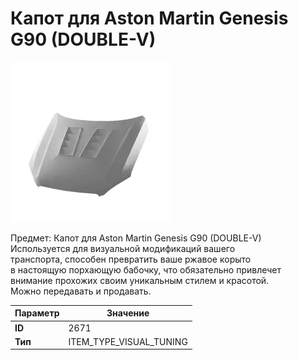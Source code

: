 # Капот для Aston Martin Genesis G90 (DOUBLE-V)

![Item Image](../img/2671.webp?raw=true)

Предмет: Капот для Aston Martin Genesis G90 (DOUBLE-V)<br>Используется для визуальной модификаций вашего<br>транспорта, способен превратить ваше ржавое корыто<br>в настоящую порхающую бабочку, что обязательно привлечет<br>внимание прохожих своим уникальным стилем и красотой.<br>Можно передавать и продавать.


| Параметр | Значение |
|----------|----------|
| **ID** | 2671 |
| **Тип** | ITEM_TYPE_VISUAL_TUNING |

